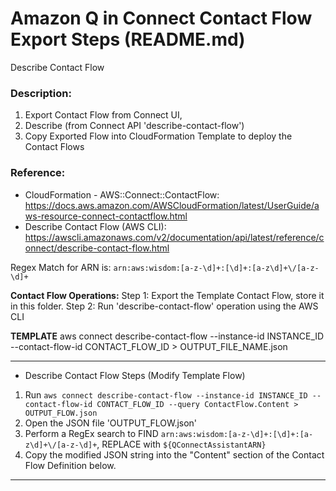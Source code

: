 # Amazon Q in Connect Contact Flow Export Steps (README.md)

Describe Contact Flow 
### Description:
1. Export Contact Flow from Connect UI, 
2. Describe (from Connect API 'describe-contact-flow')
3. Copy Exported Flow into CloudFormation Template to deploy the Contact Flows

### Reference:
- CloudFormation - AWS::Connect::ContactFlow: https://docs.aws.amazon.com/AWSCloudFormation/latest/UserGuide/aws-resource-connect-contactflow.html
- Describe Contact Flow (AWS CLI): https://awscli.amazonaws.com/v2/documentation/api/latest/reference/connect/describe-contact-flow.html

Regex Match for ARN is:
`arn:aws:wisdom:[a-z-\d]+:[\d]+:[a-z\d]+\/[a-z-\d]+`

**Contact Flow Operations:**
Step 1: Export the Template Contact Flow, store it in this folder.
Step 2: Run 'describe-contact-flow' operation using the AWS CLI

**TEMPLATE**
aws connect describe-contact-flow --instance-id INSTANCE_ID --contact-flow-id CONTACT_FLOW_ID > OUTPUT_FILE_NAME.json

****
* Describe Contact Flow Steps (Modify Template Flow)
1. Run `aws connect describe-contact-flow --instance-id INSTANCE_ID --contact-flow-id CONTACT_FLOW_ID --query ContactFlow.Content > OUTPUT_FLOW.json`
2. Open the JSON file 'OUTPUT_FLOW.json'
3. Perform a RegEx search to FIND `arn:aws:wisdom:[a-z-\d]+:[\d]+:[a-z\d]+\/[a-z-\d]+`, REPLACE with `${QConnectAssistantARN}`
4. Copy the modified JSON string into the "Content" section of the Contact Flow Definition below.
****